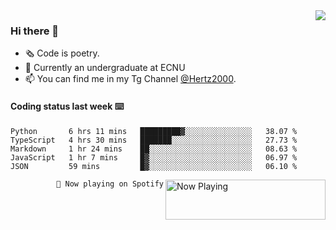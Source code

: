 <img  align="right" src="https://github-readme-stats.vercel.app/api?username=BillChen2K&show_icons=true&count_private=true&hide_title=true">

### Hi there 👋

- 🗞 Code is poetry.
- 🌱 Currently an undergraduate at ECNU
- 📫 You can find me in my Tg Channel [@Hertz2000](https://t.me/Hertz2000).

#### Coding status last week ⌨️

<!--START_SECTION:waka-->
```text
Python       6 hrs 11 mins   █████████▓░░░░░░░░░░░░░░░   38.07 % 
TypeScript   4 hrs 30 mins   ███████░░░░░░░░░░░░░░░░░░   27.73 % 
Markdown     1 hr 24 mins    ██░░░░░░░░░░░░░░░░░░░░░░░   08.63 % 
JavaScript   1 hr 7 mins     █▓░░░░░░░░░░░░░░░░░░░░░░░   06.97 % 
JSON         59 mins         █▓░░░░░░░░░░░░░░░░░░░░░░░   06.10 % 
```
<!--END_SECTION:waka-->


<div>
<a href="https://spotify-now-playing.billchen2k.vercel.app/now-playing?open">
   <img align="right" src="https://spotify-now-playing.billchen2k.vercel.app/now-playing" width="256" height="64" alt="Now Playing">
</a>
</div>

<div>
<p align="right"><code>🎵 Now playing on Spotify</code></p>
</div>

<!--
**BillChen2K/BillChen2K** is a ✨ _special_ ✨ repository because its `README.md` (this file) appears on your GitHub profile.

Here are some ideas to get you started:

- 🔭 I’m currently working on ...
- 🌱 I’m currently learning ...
- 👯 I’m looking to collaborate on ...
- 🤔 I’m looking for help with ...
- 💬 Ask me about ...
- 📫 How to reach me: ...
- 😄 Pronouns: ...
- ⚡ Fun fact: ...
-->
